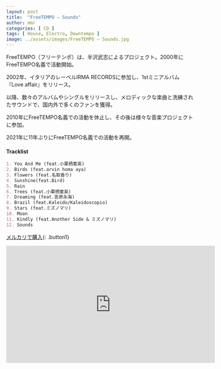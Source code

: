 ```yaml
---
layout: post
title:  "FreeTEMPO – Sounds"
author: mmr
categories: [ CD ]
tags: [ House, Electro, Downtempo ]
image: ../assets/images/FreeTEMPO – Sounds.jpg
---
```


FreeTEMPO（フリーテンポ）は、半沢武志によるプロジェクト。2000年にFreeTEMPO名義で活動開始。

2002年、イタリアのレーベルIRMA RECORDSに参加し、1stミニアルバム『Love affair』をリリース。

以降、数々のアルバムやシングルをリリースし、メロディックな楽曲と洗練されたサウンドで、国内外で多くのファンを獲得。

2010年にFreeTEMPO名義での活動を休止し、その後は様々な音楽プロジェクトに参加。

2021年に11年ぶりにFreeTEMPO名義での活動を再開。

#### Tracklist
```md
1. You And Me (feat.小栗栖憲英)
2. Birds (feat.arvin homa aya)
3. Flowers (feat.名取香り)
4. Sunshine(feat.Bird)
5. Rain
6. Trees (feat.小栗栖憲英)
7. Dreaming (feat.宮原永海)
8. Brazil (feat.Kaleido/Kaleidoscopio)
9. Stars (feat.ミズノマリ)
10. Moon
11. Kindly (feat.Another Side & ミズノマリ)
12. Sounds
```

[メルカリで購入](https://jp.mercari.com/item/m50405344803?afid=6142608987){: .button1}

<iframe width="560" height="315" src="https://www.youtube.com/embed/pdzo4ariC1Q?si=0spyPgnN5Iie-62l" title="YouTube video player" frameborder="0" allow="accelerometer; autoplay; clipboard-write; encrypted-media; gyroscope; picture-in-picture; web-share" referrerpolicy="strict-origin-when-cross-origin" allowfullscreen></iframe>